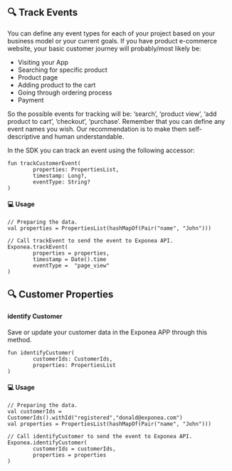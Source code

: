 ## 🔍 Track Events

You can define any event types for each of your project based on your business model or your current goals. If you have product e-commerce website, your basic customer journey will probably/most likely be:

* Visiting your App
* Searching for specific product
* Product page
* Adding product to the cart
* Going through ordering process
* Payment

So the possible events for tracking will be: ‘search’, ‘product view’, ‘add product to cart’, ‘checkout’, ‘purchase’. Remember that you can define any event names you wish. Our recommendation is to make them self-descriptive and human understandable.

In the SDK you can track an event using the following accessor:

```
fun trackCustomerEvent(
        properties: PropertiesList,
        timestamp: Long?,
        eventType: String?
)
```

#### 💻 Usage

```
// Preparing the data.
val properties = PropertiesList(hashMapOf(Pair("name", "John")))

// Call trackEvent to send the event to Exponea API.
Exponea.trackEvent(
        properties = properties,
        timestamp = Date().time
        eventType =  "page_view"
)
```

## 🔍 Customer Properties

#### identify Customer

Save or update your customer data in the Exponea APP through this method.

```
fun identifyCustomer(
        customerIds: CustomerIds,
        properties: PropertiesList
)
```

#### 💻 Usage

```
// Preparing the data.
val customerIds = CustomerIds().withId("registered","donald@exponea.com")
val properties = PropertiesList(hashMapOf(Pair("name", "John")))

// Call identifyCustomer to send the event to Exponea API.
Exponea.identifyCustomer(
        customerIds = customerIds,
        properties = properties
)
```
